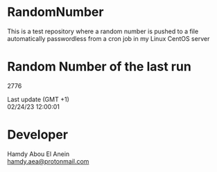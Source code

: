 # RandomNumber    
This is a test repository where a random number is pushed to a file automatically passwordless from a cron job in my Linux CentOS server    
# Random Number of the last run   
2776
      
Last update (GMT +1)    
02/24/23 12:00:01
# Developer    
Hamdy Abou El Anein   
hamdy.aea@protonmail.com
